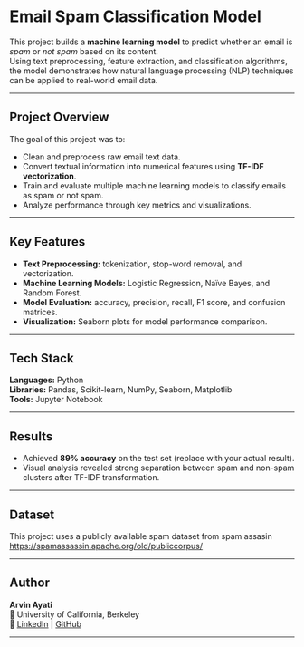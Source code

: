 # Email Spam Classification Model

This project builds a **machine learning model** to predict whether an email is *spam* or *not spam* based on its content.  
Using text preprocessing, feature extraction, and classification algorithms, the model demonstrates how natural language processing (NLP) techniques can be applied to real-world email data.

---

## Project Overview

The goal of this project was to:
- Clean and preprocess raw email text data.
- Convert textual information into numerical features using **TF-IDF vectorization**.
- Train and evaluate multiple machine learning models to classify emails as spam or not spam.
- Analyze performance through key metrics and visualizations.

---

## Key Features
- **Text Preprocessing:** tokenization, stop-word removal, and vectorization.  
- **Machine Learning Models:** Logistic Regression, Naïve Bayes, and Random Forest.  
- **Model Evaluation:** accuracy, precision, recall, F1 score, and confusion matrices.  
- **Visualization:** Seaborn plots for model performance comparison.

---

## Tech Stack
**Languages:** Python  
**Libraries:** Pandas, Scikit-learn, NumPy, Seaborn, Matplotlib  
**Tools:** Jupyter Notebook  

---

## Results
- Achieved **89% accuracy** on the test set (replace with your actual result).  
- Visual analysis revealed strong separation between spam and non-spam clusters after TF-IDF transformation.

---

## Dataset
This project uses a publicly available spam dataset from spam assasin https://spamassassin.apache.org/old/publiccorpus/

---

## Author
**Arvin Ayati**  
📍 University of California, Berkeley  
🔗 [LinkedIn](https://linkedin.com/in/arvin-ayati-6b4288265/) | [GitHub](https://github.com/Hire-Arvin)

---
